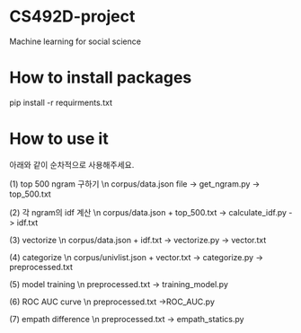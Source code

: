 # CS492D-project
Machine learning for social science

# How to install packages 
pip install -r requirments.txt

# How to use it
아래와 같이 순차적으로 사용해주세요.

(1) top 500 ngram 구하기 \n
corpus/data.json file 
-> get_ngram.py
-> top_500.txt

(2) 각 ngram의 idf 계산 \n
corpus/data.json + top_500.txt
-> calculate_idf.py
-> idf.txt

(3) vectorize \n
corpus/data.json + idf.txt 
-> vectorize.py
-> vector.txt

(4) categorize \n
corpus/univlist.json + vector.txt
-> categorize.py
-> preprocessed.txt

(5) model training \n
preprocessed.txt
-> training_model.py

(6) ROC AUC curve \n
preprocessed.txt
->ROC_AUC.py

(7) empath difference \n
preprocessed.txt
-> empath_statics.py




